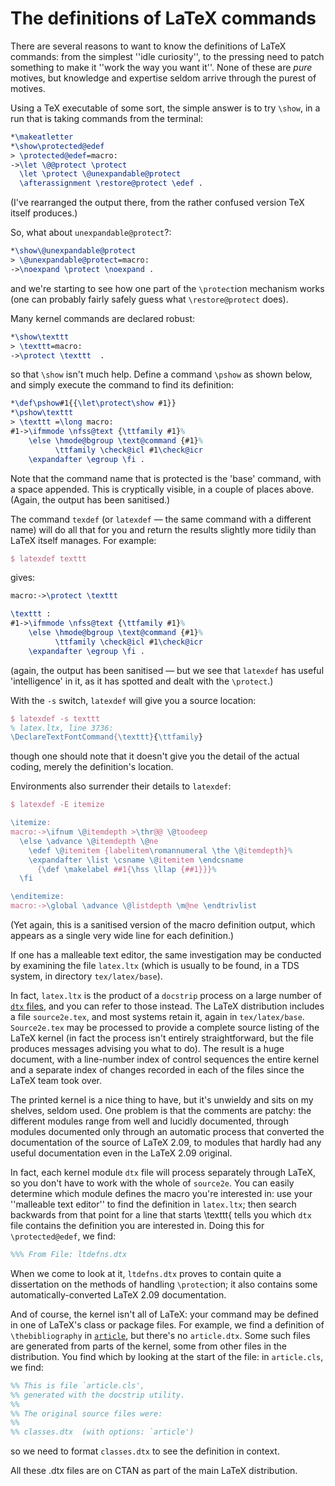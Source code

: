# The definitions of LaTeX commands

There are several reasons to want to know the definitions of LaTeX
commands: from the simplest ''idle curiosity'', to the pressing need
to patch something to make it ''work the way you want it''.  None of
these are _pure_ motives, but knowledge and expertise seldom
arrive through the purest of motives.

Using a TeX executable of some sort, the simple answer is to try
`\show`, in a run that is taking commands from the terminal:
```latex
*\makeatletter
*\show\protected@edef
> \protected@edef=macro:
->\let \@@protect \protect
  \let \protect \@unexpandable@protect
  \afterassignment \restore@protect \edef .
```
(I've rearranged the output there, from the rather confused version
TeX itself produces.)

So, what about `unexpandable@protect`?:
```latex
*\show\@unexpandable@protect
> \@unexpandable@protect=macro:
->\noexpand \protect \noexpand .
```
and we're starting to see how one part of the `\protect`ion
mechanism works (one can probably fairly safely guess what
`\restore@protect` does).

Many kernel commands are declared robust:
```latex
*\show\texttt
> \texttt=macro:
->\protect \texttt  .
```
so that `\show` isn't much help.  Define a command `\pshow` as
shown below, and simply execute the command to find its definition:
```latex
*\def\pshow#1{{\let\protect\show #1}}
*\pshow\texttt
> \texttt =\long macro:
#1->\ifmmode \nfss@text {\ttfamily #1}%
    \else \hmode@bgroup \text@command {#1}%
          \ttfamily \check@icl #1\check@icr
    \expandafter \egroup \fi .
```
Note that the command name that is protected is the 'base' command,
with a space appended.  This is cryptically visible, in a couple of
places above.  (Again, the output has been sanitised.)

The command `texdef` (or `latexdef`&nbsp;&mdash; the same
command with a different name) will do all that for you and return the
results slightly more tidily than LaTeX itself manages.  For
example:
```latex
$ latexdef texttt
```
gives:
```latex
macro:->\protect \texttt  

\texttt :
#1->\ifmmode \nfss@text {\ttfamily #1}%
    \else \hmode@bgroup \text@command {#1}%
          \ttfamily \check@icl #1\check@icr
    \expandafter \egroup \fi .
```
(again, the output has been sanitised&nbsp;&mdash; but we see that
`latexdef` has useful 'intelligence' in it, as it has spotted
and dealt with the `\protect`.)

With the `-s` switch, `latexdef` will give you a
source location:
```latex
$ latexdef -s texttt
% latex.ltx, line 3736:
\DeclareTextFontCommand{\texttt}{\ttfamily}
```
though one should note that it doesn't give you the detail of the
actual coding, merely the definition's location.

Environments also surrender their details to `latexdef`:
```latex
$ latexdef -E itemize

\itemize:
macro:->\ifnum \@itemdepth >\thr@@ \@toodeep 
  \else \advance \@itemdepth \@ne
    \edef \@itemitem {labelitem\romannumeral \the \@itemdepth}%
    \expandafter \list \csname \@itemitem \endcsname
      {\def \makelabel ##1{\hss \llap {##1}}}%
  \fi 

\enditemize:
macro:->\global \advance \@listdepth \m@ne \endtrivlist 
```
(Yet again, this is a sanitised version of the macro definition
output, which appears as a single very wide line for each definition.)

If one has a malleable text editor, the same investigation may be
conducted by examining the file `latex.ltx` (which is usually to
be found, in a TDS system, in directory `tex/latex/base`).

In fact, `latex.ltx` is the product of a `docstrip`
process on a large number of [`dtx` files](./FAQ-dtx.html), and
you can refer to those instead.  The LaTeX distribution includes a file
`source2e.tex`, and most systems retain it, again in
`tex/latex/base`.  `Source2e.tex` may be processed to
provide a complete source listing of the LaTeX kernel (in fact the
process isn't entirely straightforward, but the file produces messages
advising you what to do).  The result is a huge document, with a
line-number index of control sequences the entire kernel and a
separate index of changes recorded in each of the files since the
LaTeX team took over.

The printed kernel is a nice thing to have, but it's unwieldy and sits
on my shelves, seldom used.  One problem is that the comments are
patchy: the different modules range from well and lucidly documented,
through modules documented only through an automatic process that
converted the documentation of the source of LaTeX 2.09, to modules
that hardly had any useful documentation even in the LaTeX 2.09 original.

In fact, each kernel module `dtx` file will process separately
through LaTeX, so you don't have to work with the whole of
`source2e`.  You can easily determine which module defines the
macro you're interested in: use your ''malleable text editor'' to find
the definition in `latex.ltx`; then search backwards from that
point for a line that starts 
\texttt{
tells you which `dtx` file contains the definition you are interested
in.  Doing this for `\protected@edef`, we find:
```latex
%%% From File: ltdefns.dtx
```
When we come to look at it, `ltdefns.dtx` proves to contain
quite a dissertation on the methods of handling `\protect`ion; it
also contains some automatically-converted LaTeX 2.09 documentation.

And of course, the kernel isn't all of LaTeX: your command may be
defined in one of LaTeX's class or package files.  For example, we
find a definition of `\thebibliography` in [`article`](http://ctan.org/pkg/article), but
there's no `article.dtx`.  Some such files are generated from
parts of the kernel, some from other files in the distribution.  You
find which by looking at the start of the file: in `article.cls`,
we find:
```latex
%% This is file `article.cls',
%% generated with the docstrip utility.
%%
%% The original source files were:
%%
%% classes.dtx  (with options: `article')
```
so we need to format `classes.dtx` to see the definition in
context.

All these .dtx files are on CTAN as part of the main LaTeX
distribution.

